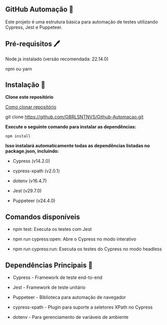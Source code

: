 ## GitHub Automação 🤖
Este projeto é uma estrutura básica para automação de testes utilizando Cypress, Jest e Puppeteer.

## Pré-requisitos 🖊
Node.js instalado (versão recomendada: 22.14.0)

npm ou yarn

## Instalação 🔧 

**Clone este repositório** 

[Como clonar repositório](https://docs.github.com/pt/repositories/creating-and-managing-repositories/cloning-a-repository)

git clone https://github.com/GBRLSNTNVS/Github-Automacao.git

**Execute o seguinte comando para instalar as dependências:**

`npm install`

**Isso instalará automaticamente todas as dependências listadas no package.json, incluindo:**

- Cypress (v14.2.0)

- cypress-xpath (v2.0.1)

- dotenv (v16.4.7)

- Jest (v29.7.0)

- Puppeteer (v24.4.0)

## Comandos disponíveis
- npm test: Executa os testes com Jest

- npm run cypress:open: Abre o Cypress no modo interativo

- npm run cypress:run: Executa os testes do Cypress no modo headless

## Dependências Principais 📝

- Cypress - Framework de teste end-to-end

- Jest - Framework de teste unitário

- Puppeteer - Biblioteca para automação de navegador

- cypress-xpath - Plugin para suporte a seletores XPath no Cypress

- dotenv - Para gerenciamento de variáveis de ambiente 
